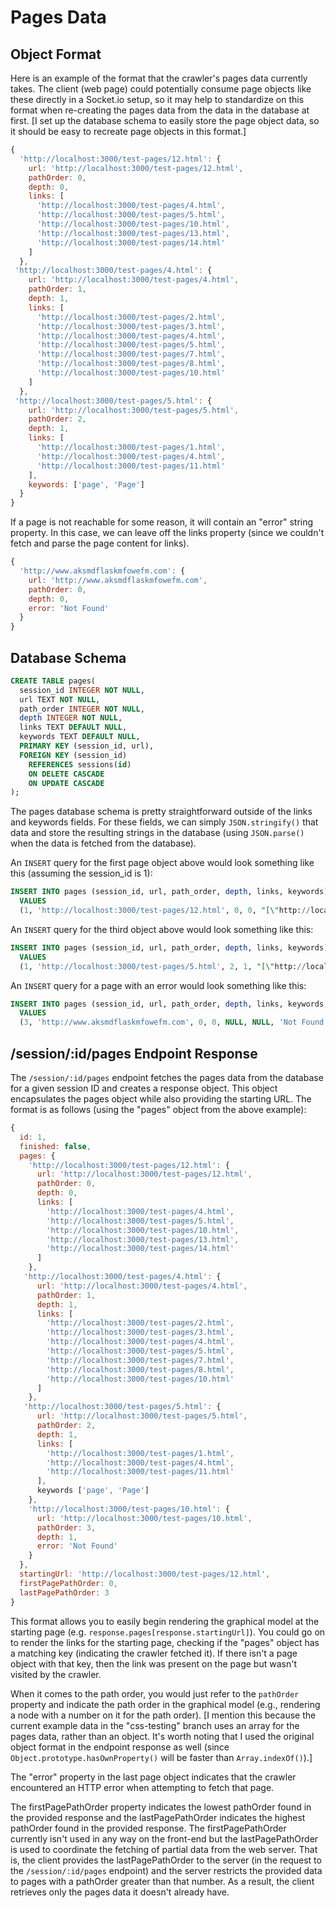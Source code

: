 # Pages Data

## Object Format

Here is an example of the format that the crawler's pages data currently takes.  The client (web page) could potentially consume page objects like these directly in a Socket.io setup, so it may help to standardize on this format when re-creating the pages data from the data in the database at first.  [I set up the database schema to easily store the page object data, so it should be easy to recreate page objects in this format.]

```javascript
{
  'http://localhost:3000/test-pages/12.html': {
    url: 'http://localhost:3000/test-pages/12.html',
    pathOrder: 0,
    depth: 0,
    links: [
      'http://localhost:3000/test-pages/4.html',
      'http://localhost:3000/test-pages/5.html',
      'http://localhost:3000/test-pages/10.html',
      'http://localhost:3000/test-pages/13.html',
      'http://localhost:3000/test-pages/14.html'
    ]
  },
 'http://localhost:3000/test-pages/4.html': {
    url: 'http://localhost:3000/test-pages/4.html',
    pathOrder: 1,
    depth: 1,
    links: [
      'http://localhost:3000/test-pages/2.html',
      'http://localhost:3000/test-pages/3.html',
      'http://localhost:3000/test-pages/4.html',
      'http://localhost:3000/test-pages/5.html',
      'http://localhost:3000/test-pages/7.html',
      'http://localhost:3000/test-pages/8.html',
      'http://localhost:3000/test-pages/10.html'
    ]
  },
 'http://localhost:3000/test-pages/5.html': {
    url: 'http://localhost:3000/test-pages/5.html',
    pathOrder: 2,
    depth: 1,
    links: [
      'http://localhost:3000/test-pages/1.html',
      'http://localhost:3000/test-pages/4.html',
      'http://localhost:3000/test-pages/11.html'
    ],
    keywords: ['page', 'Page']
  }
}
```

If a page is not reachable for some reason, it will contain an "error" string property.  In this case, we can leave off the links property (since we couldn't fetch and parse the page content for links).

```javascript
{
  'http://www.aksmdflaskmfowefm.com': {
    url: 'http://www.aksmdflaskmfowefm.com',
    pathOrder: 0,
    depth: 0,
    error: 'Not Found'
  }
}
```


## Database Schema

```sql
CREATE TABLE pages(
  session_id INTEGER NOT NULL,
  url TEXT NOT NULL,
  path_order INTEGER NOT NULL,
  depth INTEGER NOT NULL,
  links TEXT DEFAULT NULL,
  keywords TEXT DEFAULT NULL,
  PRIMARY KEY (session_id, url),
  FOREIGN KEY (session_id)
    REFERENCES sessions(id)
    ON DELETE CASCADE
    ON UPDATE CASCADE
);
```

The pages database schema is pretty straightforward outside of the links and keywords fields.  For these fields, we can simply `JSON.stringify()` that data and store the resulting strings in the database (using `JSON.parse()` when the data is fetched from the database).

An `INSERT` query for the first page object above would look something like this (assuming the session_id is 1):

```sql
INSERT INTO pages (session_id, url, path_order, depth, links, keywords)
  VALUES
  (1, 'http://localhost:3000/test-pages/12.html', 0, 0, "[\"http://localhost:3000/test-pages/4.html\",\"http://localhost:3000/test-pages/5.html\",\"http://localhost:3000/test-pages/10.html\",\"http://localhost:3000/test-pages/13.html\",\"http://localhost:3000/test-pages/14.html\"]", NULL);
```

An `INSERT` query for the third object above would look something like this:

```sql
INSERT INTO pages (session_id, url, path_order, depth, links, keywords)
  VALUES
  (1, 'http://localhost:3000/test-pages/5.html', 2, 1, "[\"http://localhost:3000/test-pages/1.html\",\"http://localhost:3000/test-pages/4.html\",\"http://localhost:3000/test-pages/11.html\"]", "[\"page\",\"Page\"]");
```

An `INSERT` query for a page with an error would look something like this:

```sql
INSERT INTO pages (session_id, url, path_order, depth, links, keywords, error)
  VALUES
  (3, 'http://www.aksmdflaskmfowefm.com', 0, 0, NULL, NULL, 'Not Found');
```


## /session/:id/pages Endpoint Response

The `/session/:id/pages` endpoint fetches the pages data from the database for a given session ID and creates a response object.  This object encapsulates the pages object while also providing the starting URL.  The format is as follows (using the "pages" object from the above example):

```javascript
{
  id: 1,
  finished: false,
  pages: {
    'http://localhost:3000/test-pages/12.html': {
      url: 'http://localhost:3000/test-pages/12.html',
      pathOrder: 0,
      depth: 0,
      links: [
        'http://localhost:3000/test-pages/4.html',
        'http://localhost:3000/test-pages/5.html',
        'http://localhost:3000/test-pages/10.html',
        'http://localhost:3000/test-pages/13.html',
        'http://localhost:3000/test-pages/14.html'
      ]
    },
   'http://localhost:3000/test-pages/4.html': {
      url: 'http://localhost:3000/test-pages/4.html',
      pathOrder: 1,
      depth: 1,
      links: [
        'http://localhost:3000/test-pages/2.html',
        'http://localhost:3000/test-pages/3.html',
        'http://localhost:3000/test-pages/4.html',
        'http://localhost:3000/test-pages/5.html',
        'http://localhost:3000/test-pages/7.html',
        'http://localhost:3000/test-pages/8.html',
        'http://localhost:3000/test-pages/10.html'
      ]
    },
   'http://localhost:3000/test-pages/5.html': {
      url: 'http://localhost:3000/test-pages/5.html',
      pathOrder: 2,
      depth: 1,
      links: [
        'http://localhost:3000/test-pages/1.html',
        'http://localhost:3000/test-pages/4.html',
        'http://localhost:3000/test-pages/11.html'
      ],
      keywords ['page', 'Page']
    },
    'http://localhost:3000/test-pages/10.html': {
      url: 'http://localhost:3000/test-pages/10.html',
      pathOrder: 3,
      depth: 1,
      error: 'Not Found'
    }
  },
  startingUrl: 'http://localhost:3000/test-pages/12.html',
  firstPagePathOrder: 0,
  lastPagePathOrder: 3
}
```

This format allows you to easily begin rendering the graphical model at the starting page (e.g. `response.pages[response.startingUrl]`).  You could go on to render the links for the starting page, checking if the "pages" object has a matching key (indicating the crawler fetched it).  If there isn't a page object with that key, then the link was present on the page but wasn't visited by the crawler.

When it comes to the path order, you would just refer to the `pathOrder` property and indicate the path order in the graphical model (e.g., rendering a node with a number on it for the path order).  [I mention this because the current example data in the "css-testing" branch uses an array for the pages data, rather than an object.  It's worth noting that I used the original object format in the endpoint response as well (since `Object.prototype.hasOwnProperty()` will be faster than `Array.indexOf()`).]

The "error" property in the last page object indicates that the crawler encountered an HTTP error when attempting to fetch that page.

The firstPagePathOrder property indicates the lowest pathOrder found in the provided response and the lastPagePathOrder indicates the highest pathOrder found in the provided response.  The firstPagePathOrder currently isn't used in any way on the front-end but the lastPagePathOrder is used to coordinate the fetching of partial data from the web server.  That is, the client provides the lastPagePathOrder to the server (in the request to the `/session/:id/pages` endpoint) and the server restricts the provided data to pages with a pathOrder greater than that number.  As a result, the client retrieves only the pages data it doesn't already have.
